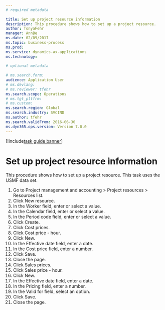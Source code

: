 ```yaml
--- 
# required metadata 
 
title: Set up project resource information
description: This procedure shows how to set up a project resource. 
author: TonyaFehr 
manager: AnnBe 
ms.date: 02/09/2017
ms.topic: business-process 
ms.prod:  
ms.service: dynamics-ax-applications 
ms.technology:  
 
# optional metadata 
 
# ms.search.form:   
audience: Application User 
# ms.devlang:  
# ms.reviewer: tfehr 
ms.search.scope: Operations 
# ms.tgt_pltfrm:  
# ms.custom:  
ms.search.region: Global
ms.search.industry: SVCIND
ms.author: tfehr 
ms.search.validFrom: 2016-06-30 
ms.dyn365.ops.version: Version 7.0.0 
---
```


[!include[task guide banner](../../includes/task-guide-banner.md)]

# Set up project resource information

This procedure shows how to set up a project resource. This task uses the USMF data set.

1. Go to Project management and accounting > Project resources > Resources list.
2. Click New resource.
3. In the Worker field, enter or select a value.
4. In the Calendar field, enter or select a value.
5. In the Period code field, enter or select a value.
6. Click Create.
7. Click Cost prices.
8. Click Cost price - hour.
9. Click New.
10. In the Effective date field, enter a date.
11. In the Cost price field, enter a number.
12. Click Save.
13. Close the page.
14. Click Sales prices.
15. Click Sales price - hour.
16. Click New.
17. In the Effective date field, enter a date.
18. In the Pricing field, enter a number.
19. In the Valid for field, select an option.
20. Click Save.
21. Close the page.

